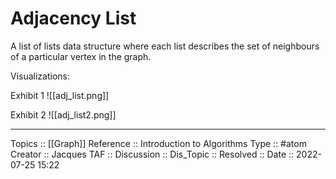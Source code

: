 # Adjacency List

A list of lists data structure where each list describes the set of neighbours of a particular vertex in the graph. 

Visualizations:

Exhibit 1
![[adj_list.png]]

Exhibit 2
![[adj_list2.png]]

---
Topics :: [[Graph]]
Reference :: Introduction to Algorithms
Type :: #atom
Creator :: Jacques
TAF ::
Discussion ::
Dis_Topic :: 
Resolved ::
Date :: 2022-07-25 15:22
